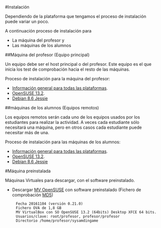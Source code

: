
#Instalación

Dependiendo de la plataforma que tengamos el proceso de instalación puede variar
un poco.

A continuación proceso de instalación para
* La máquina del profesor y
* Las máquinas de los alumnos

##Máquina del profesor (Equipo principal)

Un equipo debe ser el host principal o del profesor. Este equipo es el que
inicia los test de comprobación hacia el resto de las máquinas.

Proceso de instalación para la máquina del profesor:
* [Información general para todas las plataformas](./general/profesor.md).
* [OpenSUSE 13.2](./opensuse/profesor.md).
* [Debian 8.6 Jessie](./debian/profesor.md)

##máquinas de los alumnos (Equipos remotos)

Los equipos remotos serán cada uno de los equipos usados por los estudiantes
para realizar la actividad. A veces cada estudiante sólo necesitará una máquina,
pero en otros casos cada estudiante puede necesitar más de una.

Proceso de instalación para las máquinas de los alumnos:
* [Información general para todas las plataformas](./general/alumno.md).
* [OpenSUSE 13.2](./opensuse/alumno.md).
* [Debian 8.6 Jessie](./debian/alumno.md)


#Máquina preinstalada

Máquinas Virtuales para  descargar, con el software preinstalado.
* Descargar [MV OpenSUSE](http://dvarrui.webfactional.com/sysadmingame/sysadmingame-opensuse-noviembre16.ova)
 con software preinstalado (Fichero de comprobación [MD5](http://dvarrui.webfactional.com/sysadmingame/sysadmingame-opensuse-noviembre16.md5))

```
     Fecha 20161104 (versión 0.21.0)
     Fichero OVA de 1,8 GB
     MV VirtualBox con SO OpenSUSE 13.2 (64bits) Desktop XFCE 64 bits.
     Usuarios/clave: root/profesor, profesor/profesor
     Directorio /home/profesor/sysamdingame
```
